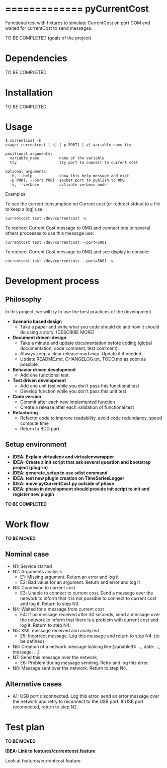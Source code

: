 =============
pyCurrentCost
=============

Functional test with fixtures to simulate CurrentCost on port COM and waited for currentCost to send messages.

TO BE COMPLETED (goals of the project)

Dependencies
============

TO BE COMPLETED

Installation
============

TO BE COMPLETED

Usage
=====

    $ currentcost -h
    usage: currentcost [-h] [-p PORT] [-v] variable_name tty

    positional arguments:
      variable_name         name of the variable
      tty                   tty port to connect to current cost

    optional arguments:
      -h, --help            show this help message and exit
      -p PORT, --port PORT  socket port to publish to 0MQ
      -v, --verbose         activate verbose mode

Examples: 

To see the current consumption on Current cost (or redirect stdout to a file to keep a log) use:

    currentcost test /dev/currentcost -v

To redirect Current Cost message to 0MQ and connect one or several others processes to use this message use:   

    currentcost test /dev/currentcost --port=5001

To redirect Current Cost message to 0MQ and see display in console:   

    currentcost test /dev/currentcost --port=5001 -v


Development process
===================

Philosophy
----------

In this project, we will try to use the best practices of the development.

* **Scenario based design** 
    * Take a paper and write what you code should do and how it should do using a story. (DESCRIBE MORE)
* **Document driven-design**
    * Take a minute and update documentation before coding (global documentation, code comment, test comment).
    * Always keep a clear release road map. Update it if needed. 
    * Update README.md, CHANGELOG.txt, TODO.md as soon as possible.
* **Behavior driven development**
    * Add one functional test.
* **Test driven development**
    * Add one unit test while you don't pass this functional test
    * Develop function while you don't pass this unit test
* **Code version**
    * Commit after each new implemented function
    * Create a release after each validation of functional test
* **Refactoring**
    * Refactor code to improve readability, avoid code redundancy, speed compute time
    * Return to BDD part.

Setup environment
-----------------

* **IDEA: Explain virtualenv and virtualenvwrapper**
* **IDEA: Create a init script that ask several question and bootstrap project (plug-in)**
* **IDEA: generate_setup to use sdist command**
* **IDEA: test new plugin creation on TimeSeriesLogger**
* **IDEA: move pyCurrentCost.py outside of phase**
* **IDEA: phase in development should provide init script to init and register new plugin**


**TO BE COMPLETED**

Work flow
=========

**TO BE MOVED**

Nominal case
------------

* N1: Service started
* N2: Arguments analysis
    * E1: Missing argument. Return an error and log it
    * E2: Bad value for an argument. Return and error and log it
* N3: Connexion to current cost
    * E3: Unable to connect to current cost. Send a message over the network to inform that it is not possible to connect to current cost and log it. Return to step N3.
* N4: Waited for a message from current cost
    * E4: If no message received after 30 seconds, send a message over the network to inform that there is a problem with current cost and log it. Return to step N4.
* N5: XML message received and analyzed
    * E5: Incorrect message. Log this message and return to step N4. (to be defined)
* N6: Creation of a network message looking like {variableID: ..., date: ..., message: ...}
* N7: Send this message over the network.
    * E6: Problem during message sending. Retry and log this error.
* N8: Message sent over the network. Return to step N4.

Alternative cases
-----------------

* A1: USB port disconnected. Log this error, send an error message over the network and retry to reconnect to the USB port. If USB port reconnected, return to step N2.

Test plan
=========

**TO BE MOVED**

**IDEA: Link to features/currentcost.feature**

Look at features/currentcost.feature
